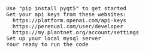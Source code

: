 <pre>
Use "pip install pyqt5" to get started  
Get your api keys from these websites:  
  https://platform.openai.com/api-keys  
  https://perenual.com/user/developer  
  https://my.plantnet.org/account/settings  
Set up your local mysql server  
Your ready to run the code  
</pre>

